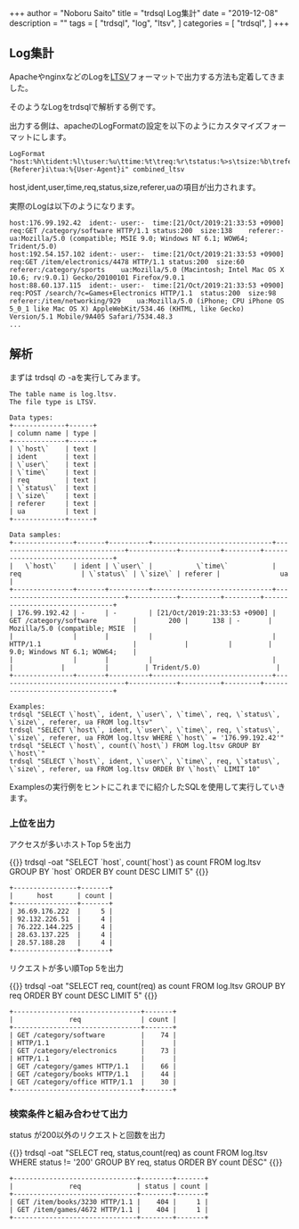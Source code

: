 +++
author = "Noboru Saito"
title = "trdsql Log集計"
date = "2019-12-08"
description = ""
tags = [
    "trdsql",
    "log",
    "ltsv",
]
categories = [
    "trdsql",
]
+++

## Log集計

ApacheやnginxなどのLogを[LTSV](http://ltsv.org)フォーマットで出力する方法も定着してきました。

そのようなLogをtrdsqlで解析する例です。

出力する側は、apacheのLogFormatの設定を以下のようにカスタマイズフォーマットにします。

```
LogFormat "host:%h\tident:%l\tuser:%u\ttime:%t\treq:%r\tstatus:%>s\tsize:%b\treferer:\%{Referer}i\tua:%{User-Agent}i" combined_ltsv
```

host,ident,user,time,req,status,size,referer,uaの項目が出力されます。

実際のLogは以下のようになります。

```
host:176.99.192.42	ident:-	user:-	time:[21/Oct/2019:21:33:53 +0900]	req:GET /category/software HTTP/1.1	status:200	size:138	referer:-	ua:Mozilla/5.0 (compatible; MSIE 9.0; Windows NT 6.1; WOW64; Trident/5.0)
host:192.54.157.102	ident:-	user:-	time:[21/Oct/2019:21:33:53 +0900]	req:GET /item/electronics/4478 HTTP/1.1	status:200	size:60	referer:/category/sports	ua:Mozilla/5.0 (Macintosh; Intel Mac OS X 10.6; rv:9.0.1) Gecko/20100101 Firefox/9.0.1
host:88.60.137.115	ident:-	user:-	time:[21/Oct/2019:21:33:53 +0900]	req:POST /search/?c=Games+Electronics HTTP/1.1	status:200	size:98	referer:/item/networking/929	ua:Mozilla/5.0 (iPhone; CPU iPhone OS 5_0_1 like Mac OS X) AppleWebKit/534.46 (KHTML, like Gecko) Version/5.1 Mobile/9A405 Safari/7534.48.3
...
```

## 解析

まずは trdsql の -aを実行してみます。

```
The table name is log.ltsv.
The file type is LTSV.

Data types:
+-------------+------+
| column name | type |
+-------------+------+
| \`host\`    | text |
| ident       | text |
| \`user\`    | text |
| \`time\`    | text |
| req         | text |
| \`status\`  | text |
| \`size\`    | text |
| referer     | text |
| ua          | text |
+-------------+------+

Data samples:
+---------------+-------+----------+------------------------------+--------------------------------+------------+----------+---------+--------------------------------+
|   \`host\`    | ident | \`user\` |           \`time\`           |              req               | \`status\` | \`size\` | referer |               ua               |
+---------------+-------+----------+------------------------------+--------------------------------+------------+----------+---------+--------------------------------+
| 176.99.192.42 | -     | -        | [21/Oct/2019:21:33:53 +0900] | GET /category/software         |        200 |      138 | -       | Mozilla/5.0 (compatible; MSIE  |
|               |       |          |                              | HTTP/1.1                       |            |          |         | 9.0; Windows NT 6.1; WOW64;    |
|               |       |          |                              |                                |            |          |         | Trident/5.0)                   |
+---------------+-------+----------+------------------------------+--------------------------------+------------+----------+---------+--------------------------------+

Examples:
trdsql "SELECT \`host\`, ident, \`user\`, \`time\`, req, \`status\`, \`size\`, referer, ua FROM log.ltsv"
trdsql "SELECT \`host\`, ident, \`user\`, \`time\`, req, \`status\`, \`size\`, referer, ua FROM log.ltsv WHERE \`host\` = '176.99.192.42'"
trdsql "SELECT \`host\`, count(\`host\`) FROM log.ltsv GROUP BY \`host\`"
trdsql "SELECT \`host\`, ident, \`user\`, \`time\`, req, \`status\`, \`size\`, referer, ua FROM log.ltsv ORDER BY \`host\` LIMIT 10"
```

Examplesの実行例をヒントにこれまでに紹介したSQLを使用して実行していきます。

### 上位を出力

アクセスが多いホストTop 5を出力

{{<cmd>}}
trdsql -oat "SELECT \`host\`, count(\`host\`) as count FROM log.ltsv GROUP BY \`host\` ORDER BY count DESC LIMIT 5"
{{</cmd>}}
```
+----------------+-------+
|      host      | count |
+----------------+-------+
| 36.69.176.222  |     5 |
| 92.132.226.51  |     4 |
| 76.222.144.225 |     4 |
| 28.63.137.225  |     4 |
| 28.57.188.28   |     4 |
+----------------+-------+
```

リクエストが多い順Top 5を出力

{{<cmd>}}
trdsql -oat "SELECT req, count(req) as count FROM log.ltsv GROUP BY req ORDER BY count DESC LIMIT 5"
{{</cmd>}}
```
+--------------------------------+-------+
|              req               | count |
+--------------------------------+-------+
| GET /category/software         |    74 |
| HTTP/1.1                       |       |
| GET /category/electronics      |    73 |
| HTTP/1.1                       |       |
| GET /category/games HTTP/1.1   |    66 |
| GET /category/books HTTP/1.1   |    44 |
| GET /category/office HTTP/1.1  |    30 |
+--------------------------------+-------+
```

### 検索条件と組み合わせて出力

status が200以外のリクエストと回数を出力

{{<cmd>}}
trdsql -oat "SELECT req, status,count(req) as count FROM log.ltsv WHERE status != '200' GROUP BY req, status ORDER BY count DESC"
{{</cmd>}}
```
+-------------------------------+--------+-------+
|              req              | status | count |
+-------------------------------+--------+-------+
| GET /item/books/3230 HTTP/1.1 |    404 |     1 |
| GET /item/games/4672 HTTP/1.1 |    404 |     1 |
+-------------------------------+--------+-------+
```
